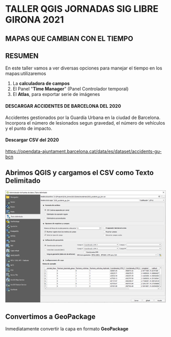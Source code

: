# TALLER QGIS JORNADAS SIG LIBRE GIRONA 2021
## MAPAS QUE CAMBIAN CON EL TIEMPO


## RESUMEN
En este taller vamos a ver diversas opciones para manejar el tiempo en los mapas:utilizaremos
1. La **calculadora de campos**
2. El Panel "**Time Manager**" (Panel Controlador temporal)
3. El **Atlas**, para exportar serie de imágenes


#### DESCARGAR ACCIDENTES DE BARCELONA DEL 2020
Accidentes gestionados por la Guardía Urbana en la ciudad de Barcelona.
Incorpora el número de lesionados segun gravedad, el número de vehículos y el punto de impacto.
#### Descargar CSV del 2020
https://opendata-ajuntament.barcelona.cat/data/es/dataset/accidents-gu-bcn

## Abrimos QGIS y cargamos el CSV como Texto Delimitado
![Demo para cargar CSV](./Imagenes/text_delimitado_load_csv.png)

## Convertimos a GeoPackage
Inmediatamente convertir la capa en formato **GeoPackage**
